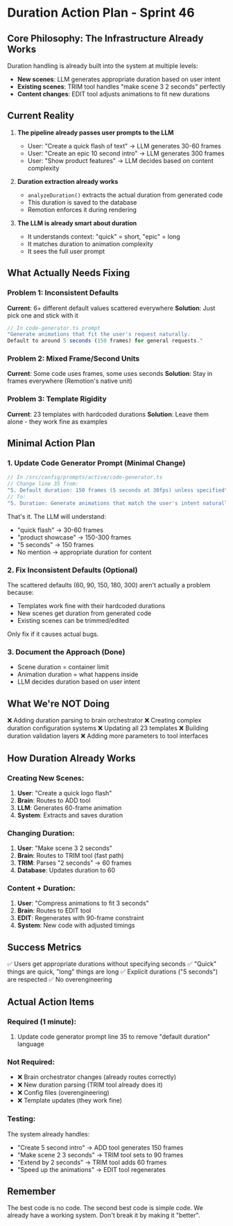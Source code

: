 # Duration Action Plan - Sprint 46

## Core Philosophy: The Infrastructure Already Works

Duration handling is already built into the system at multiple levels:
- **New scenes**: LLM generates appropriate duration based on user intent
- **Existing scenes**: TRIM tool handles "make scene 3 2 seconds" perfectly
- **Content changes**: EDIT tool adjusts animations to fit new durations

## Current Reality

1. **The pipeline already passes user prompts to the LLM**
   - User: "Create a quick flash of text" → LLM generates 30-60 frames
   - User: "Create an epic 10 second intro" → LLM generates 300 frames
   - User: "Show product features" → LLM decides based on content complexity

2. **Duration extraction already works**
   - `analyzeDuration()` extracts the actual duration from generated code
   - This duration is saved to the database
   - Remotion enforces it during rendering

3. **The LLM is already smart about duration**
   - It understands context: "quick" = short, "epic" = long
   - It matches duration to animation complexity
   - It sees the full user prompt

## What Actually Needs Fixing

### Problem 1: Inconsistent Defaults
**Current**: 6+ different default values scattered everywhere
**Solution**: Just pick one and stick with it

```typescript
// In code-generator.ts prompt
"Generate animations that fit the user's request naturally.
Default to around 5 seconds (150 frames) for general requests."
```

### Problem 2: Mixed Frame/Second Units
**Current**: Some code uses frames, some uses seconds
**Solution**: Stay in frames everywhere (Remotion's native unit)

### Problem 3: Template Rigidity
**Current**: 23 templates with hardcoded durations
**Solution**: Leave them alone - they work fine as examples

## Minimal Action Plan

### 1. Update Code Generator Prompt (Minimal Change)
```typescript
// In /src/config/prompts/active/code-generator.ts
// Change line 35 from:
"5. Default duration: 150 frames (5 seconds at 30fps) unless specified"
// To:
"5. Duration: Generate animations that match the user's intent naturally"
```

That's it. The LLM will understand:
- "quick flash" → 30-60 frames
- "product showcase" → 150-300 frames
- "5 seconds" → 150 frames
- No mention → appropriate duration for content

### 2. Fix Inconsistent Defaults (Optional)
The scattered defaults (60, 90, 150, 180, 300) aren't actually a problem because:
- Templates work fine with their hardcoded durations
- New scenes get duration from generated code
- Existing scenes can be trimmed/edited

Only fix if it causes actual bugs.

### 3. Document the Approach (Done)
- Scene duration = container limit
- Animation duration = what happens inside
- LLM decides duration based on user intent

## What We're NOT Doing

❌ Adding duration parsing to brain orchestrator
❌ Creating complex duration configuration systems
❌ Updating all 23 templates
❌ Building duration validation layers
❌ Adding more parameters to tool interfaces

## How Duration Already Works

### Creating New Scenes:
1. **User**: "Create a quick logo flash"
2. **Brain**: Routes to ADD tool
3. **LLM**: Generates 60-frame animation
4. **System**: Extracts and saves duration

### Changing Duration:
1. **User**: "Make scene 3 2 seconds"
2. **Brain**: Routes to TRIM tool (fast path)
3. **TRIM**: Parses "2 seconds" → 60 frames
4. **Database**: Updates duration to 60

### Content + Duration:
1. **User**: "Compress animations to fit 3 seconds"
2. **Brain**: Routes to EDIT tool
3. **EDIT**: Regenerates with 90-frame constraint
4. **System**: New code with adjusted timings

## Success Metrics

✅ Users get appropriate durations without specifying seconds
✅ "Quick" things are quick, "long" things are long
✅ Explicit durations ("5 seconds") are respected
✅ No overengineering

## Actual Action Items

### Required (1 minute):
1. Update code generator prompt line 35 to remove "default duration" language

### Not Required:
- ❌ Brain orchestrator changes (already routes correctly)
- ❌ New duration parsing (TRIM tool already does it)
- ❌ Config files (overengineering)
- ❌ Template updates (they work fine)

### Testing:
The system already handles:
- "Create 5 second intro" → ADD tool generates 150 frames
- "Make scene 2 3 seconds" → TRIM tool sets to 90 frames
- "Extend by 2 seconds" → TRIM tool adds 60 frames
- "Speed up the animations" → EDIT tool regenerates

## Remember

The best code is no code. The second best code is simple code.
We already have a working system. Don't break it by making it "better".
